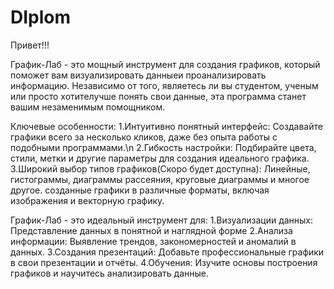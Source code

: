 # DIplom
Привет!!!

График-Лаб - это мощный инструмент для создания графиков, который поможет вам визуализировать данныеи проанализировать информацию. Независимо от того, являетесь ли вы студентом, ученым или просто хотителучше понять свои данные, эта программа станет вашим незаменимым помощником.

Ключевые особенности:
   1.Интуитивно понятный интерфейс: Создавайте графики всего за несколько кликов, даже без опыта работы с подобными программами.\n
   2.Гибкость настройки: Подбирайте цвета, стили, метки и другие параметры для создания идеального графика.
   3.Широкий выбор типов графиков(Скоро будет доступна): Линейные, гистограммы, диаграммы рассеяния, круговые диаграммы и многое другое.
созданные графики в различные форматы, включая изображения и векторную графику.

График-Лаб - это идеальный инструмент для:
   1.Визуализации данных: Представление данных в понятной и наглядной форме
   2.Анализа информации: Выявление трендов, закономерностей и аномалий в данных.
   3.Создания презентаций: Добавьте профессиональные графики в свои презентации и отчёты.
   4.Обучения: Изучите основы построения графиков и научитесь анализировать данные.
